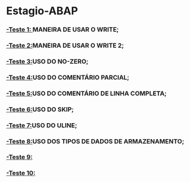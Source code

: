 # Estagio-ABAP

### [-Teste 1: ](https://github.com/ErikTakeuti/Estagio-ABAP/blob/main/Teste%201.abap)MANEIRA DE USAR O WRITE;

### [-Teste 2:](https://github.com/ErikTakeuti/Estagio-ABAP/blob/main/Teste%202.abap)MANEIRA DE USAR O WRITE 2;

### [-Teste 3:](https://github.com/ErikTakeuti/Estagio-ABAP/blob/main/Teste%203.abap)USO DO NO-ZERO;

### [-Teste 4:](https://github.com/ErikTakeuti/Estagio-ABAP/blob/main/Teste%204.abap)USO DO COMENTÁRIO PARCIAL;

### [-Teste 5:](https://github.com/ErikTakeuti/Estagio-ABAP/blob/main/Teste%205.abap)USO DO COMENTÁRIO DE LINHA COMPLETA;

### [-Teste 6:](https://github.com/ErikTakeuti/Estagio-ABAP/blob/main/Teste%206.abap)USO DO SKIP;

### [-Teste 7:](https://github.com/ErikTakeuti/Estagio-ABAP/blob/main/Teste%207.abap)USO DO ULINE;

### [-Teste 8:](https://github.com/ErikTakeuti/Estagio-ABAP/blob/main/Teste%208.abap)USO DOS TIPOS DE DADOS DE ARMAZENAMENTO;

### [-Teste 9:]()

### [-Teste 10:]()


